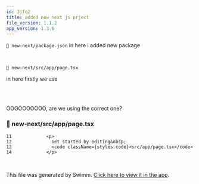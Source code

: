 ```yaml
---
id: 3jfq2
title: added new next js prject
file_version: 1.1.2
app_version: 1.3.6
---
```


`📄 new-next/package.json` in here i added new package

<br/>

`📄 new-next/src/app/page.tsx`

in here firstly we use

<br/>

<br/>

OOOOOOOOOO, are we using the correct one?
<!-- NOTE-swimm-snippet: the lines below link your snippet to Swimm -->
### 📄 new-next/src/app/page.tsx
```tsx
11             <p>
12               Get started by editing&nbsp;
13               <code className={styles.code}>src/app/page.tsx</code>
14             </p>
```

<br/>

This file was generated by Swimm. [Click here to view it in the app](https://app.swimm.io/repos/Z2l0aHViJTNBJTNBdGVzdC1zd2ltbS5pbyUzQSUzQXllbWFybjUxMA==/docs/3jfq2).

